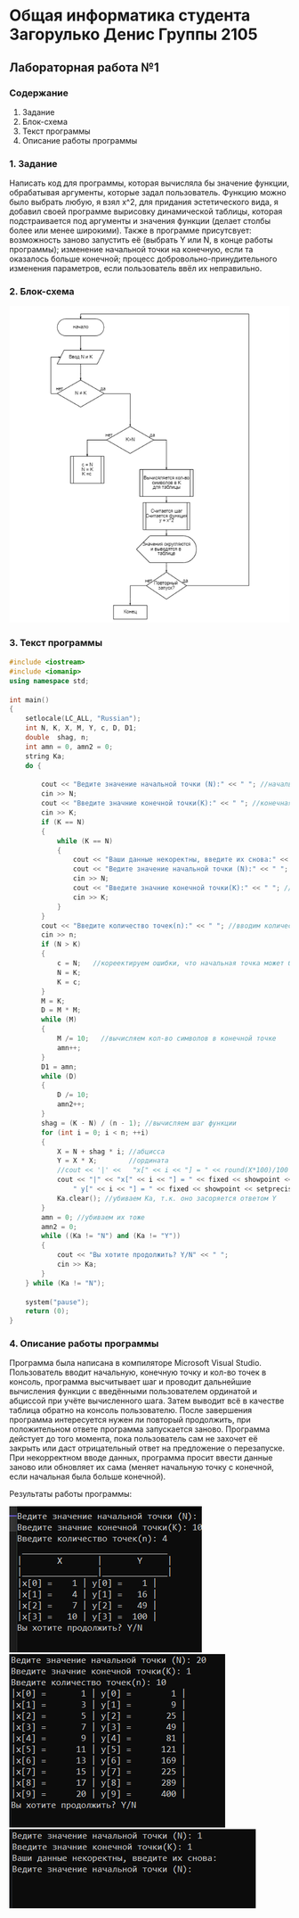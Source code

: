 # Общая информатика студента Загорулько Денис Группы 2105

## Лабораторная работа №1

### Содержание

1. Задание
2. Блок-схема
3. Текст программы
4. Описание работы программы

### 1. Задание

Написать код для программы, которая вычисляла бы значение функции, обрабатывая аргументы, которые задал пользователь. Функцию можно было выбрать любую, я взял x^2, для придания эстетического вида, я добавил своей программе вырисовку динамической таблицы, которая подстраивается под аргументы и значения функции (делает столбы более или менее широкими). Также в программе присутсвует: возможность заново запустить её (выбрать Y или N, в конце работы программы); изменение начальной точки на конечную, если та оказалось больше конечной; процесс добровольно-принудительного изменения параметров, если пользователь ввёл их неправильно.

### 2. Блок-схема

![лаба 1 схема](https://raw.githubusercontent.com/d56pixel/informa/main/block_shema.PNG)

### 3. Текст программы

```c++
#include <iostream>
#include <iomanip>
using namespace std;

int main()
{
    setlocale(LC_ALL, "Russian");
    int N, K, X, M, Y, c, D, D1;
    double  shag, n;
    int amn = 0, amn2 = 0;
    string Ka;
    do {

        cout << "Ведите значение начальной точки (N):" << " "; //начальная точка
        cin >> N;
        cout << "Введите значние конечной точки(K):" << " "; //конечная точка
        cin >> K;
        if (K == N)
        {
            while (K == N)
            {
                cout << "Ваши данные некоректны, введите их снова:" << endl;
                cout << "Ведите значение начальной точки (N):" << " "; //начальная точка
                cin >> N;
                cout << "Введите значние конечной точки(K):" << " "; //конечная точка
                cin >> K;
            }
        }
        cout << "Введите количество точек(n):" << " "; //вводим количество точек
        cin >> n;
        if (N > K)
        {
            c = N;   //кореектируем ошибки, что начальная точка может быть больше конечной
            N = K;
            K = c;
        }
        M = K;
        D = M * M;
        while (M)
        {
            M /= 10;   //вычисляем кол-во символов в конечной точке
            amn++;
        }
        D1 = amn;
        while (D)
        {
            D /= 10;
            amn2++;
        }
        shag = (K - N) / (n - 1); //вычисляем шаг функции
        for (int i = 0; i < n; ++i)
        {
            X = N + shag * i; //абцисса
            Y = X * X;        //ордината
            //cout << '|' <<   "x[" << i << "] = " << round(X*100)/100 << "" <<'|' << "y[" << i << "] = " << round(Y*100)/100 << "|" << endl;
            cout << "|" << "x[" << i << "] = " << fixed << showpoint << setprecision(2) << setw(5 + amn) << X << " |" <<
                " y[" << i << "] = " << fixed << showpoint << setprecision(2) << setw(5 + amn2) << Y << " |" << endl;   // преобразуем числа в 2 знака после запятой, std
            Ka.clear(); //убиваем Ka, т.к. оно засоряется ответом Y
        }
        amn = 0; //убиваем их тоже
        amn2 = 0;
        while ((Ka != "N") and (Ka != "Y"))
        {
            cout << "Вы хотите продолжить? Y/N" << " ";
            cin >> Ka;
        }
    } while (Ka != "N");

    system("pause");
    return (0);
}
```

### 4. Описание работы программы

Программа была написана  в компиляторе Microsoft Visual Studio. Пользователь вводит начальную, конечную точку и кол-во точек в консоль, программа высчитывает шаг и проводит дальнейшие вычисления функции с введёнными пользователем ординатой и абциссой при учёте вычисленного шага. Затем выводит всё в качестве таблица обратно на консоль пользователю. После завершения программа интересуется нужен ли повторый продолжить, при положительном ответе программа запускается заново. Программа дейстует до того момента, пока пользователь сам не захочет её закрыть или даст отрицательный ответ на предложение о перезапуске. При некорректном вводе данных, программа просит ввести данные заново или обновляет их сама (меняет начальную точку с конечной, если начальная была больше конечной).

Результаты работы программы:

![резы1](https://github.com/d56pixel/informa/blob/main/lb11.PNG)  
![резы2](https://github.com/d56pixel/informa/blob/main/lb12.PNG)  
![резы3](https://github.com/d56pixel/informa/blob/main/lb13.PNG)  
